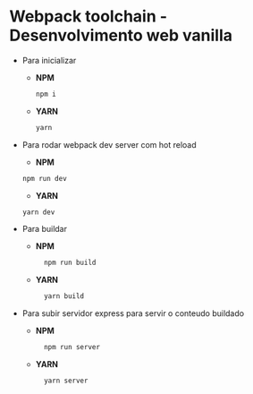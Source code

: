 # Webpack toolchain - Desenvolvimento web vanilla

- Para inicializar
  - **NPM**

    ```bash
    npm i
    ```

  - **YARN**
  
    ```bash
    yarn
    ```

- Para rodar webpack dev server com hot reload
  - **NPM**

  ```bash
  npm run dev
  ```
  
  - **YARN**

  ```bash
  yarn dev
  ```

- Para buildar

  - **NPM**

    ```bash
      npm run build
    ```

  - **YARN**

    ```bash
      yarn build
    ```

- Para subir servidor express para servir o conteudo buildado

  - **NPM**

    ```bash
      npm run server
    ```

  - **YARN**

    ```bash
      yarn server
    ```
